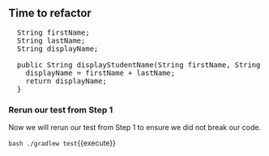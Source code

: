 ## Time to refactor
<pre class="file" data-filename="src/main/java/Student.java" data-target="insert"  data-marker="public class Student {">
  String firstName;
  String lastName;
  String displayName;  

  public String displayStudentName(String firstName, String lastName) {
    displayName = firstName + lastName;
    return displayName;
  }
</pre>

### Rerun our test from Step 1
Now we will rerun our test from Step 1 to ensure we did not break our code.

`bash ./gradlew test`{{execute}}